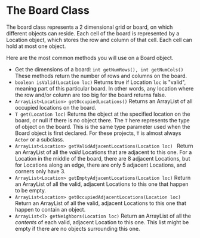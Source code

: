 # The Board Class

The board class represents a 2 dimensional grid or board, on which different objects can reside.  Each cell of the board is represented by a Location object, which stores the row and column of that cell.  Each cell can hold at most one object.

Here are the most common methods you will use on a Board object.

- Get the dimensions of a board:
  `int getNumRows(), int getNumCols()`
  These methods return the number of rows and columns on the board.
- `boolean isValid(Location loc)`
  Returns true if Location `loc` is "valid", meaning part of this particular board.  In other words, any location where the row and/or column are too big for the board returns false.
- `ArrayList<Location> getOccupiedLocations()`
  Returns an ArrayList of all occupied locations on the board.
- `T get(Location loc)`
  Returns the object at the specified location on the board, or null if there is no object there.  The `T` here represents the type of object on the board.  This is the same type parameter used when the Board object is first declared.  For these projects, `T` is almost always `Actor` or a subclass.
- `ArrayList<Location> getValidAdjacentLocations(Location loc) `
  Return an ArrayList of all the *valid* Locations that are adjacent to this one.  For a Location in the middle of the board, there are 8 adjacent Locations, but for Locations along an edge, there are only 5 adjacent Locations, and corners only have 3.
- `ArrayList<Location> getEmptyAdjacentLocations(Location loc)`
  Return an ArrayList of all the valid, adjacent Locations to this one that happen to be empty.
- `ArrayList<Location> getOccupiedAdjacentLocations(Location loc)`
  Return an ArrayList of all the valid, adjacent Locations to this one that happen to contain an object.
- `ArrayList<T> getNeighbors(Location loc)`
  Return an ArrayList of all the *contents* of each valid, adjacent Location to this one.  This list might be empty if there are no objects surrounding this one.